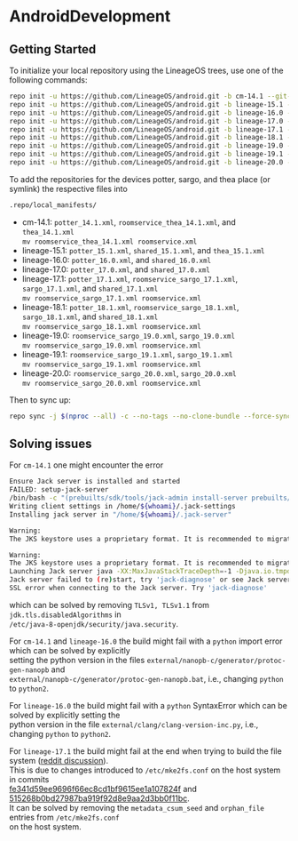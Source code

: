 # AndroidDevelopment

Getting Started
---------------

To initialize your local repository using the LineageOS trees, use one of the following commands:

```bash
repo init -u https://github.com/LineageOS/android.git -b cm-14.1 --git-lfs
repo init -u https://github.com/LineageOS/android.git -b lineage-15.1 --git-lfs
repo init -u https://github.com/LineageOS/android.git -b lineage-16.0 --git-lfs
repo init -u https://github.com/LineageOS/android.git -b lineage-17.0 --git-lfs
repo init -u https://github.com/LineageOS/android.git -b lineage-17.1 --git-lfs
repo init -u https://github.com/LineageOS/android.git -b lineage-18.1 --git-lfs
repo init -u https://github.com/LineageOS/android.git -b lineage-19.0 --git-lfs
repo init -u https://github.com/LineageOS/android.git -b lineage-19.1 --git-lfs
repo init -u https://github.com/LineageOS/android.git -b lineage-20.0 --git-lfs
```

To add the repositories for the devices potter, sargo, and thea place (or symlink) the respective files into

```bash
.repo/local_manifests/
```

* cm-14.1: `potter_14.1.xml`, `roomservice_thea_14.1.xml`, and `thea_14.1.xml`<br>
           `mv roomservice_thea_14.1.xml roomservice.xml`
* lineage-15.1: `potter_15.1.xml`, `shared_15.1.xml`, and `thea_15.1.xml`
* lineage-16.0: `potter_16.0.xml`, and `shared_16.0.xml`
* lineage-17.0: `potter_17.0.xml`, and `shared_17.0.xml`
* lineage-17.1: `potter_17.1.xml`, `roomservice_sargo_17.1.xml`, `sargo_17.1.xml`, and `shared_17.1.xml`<br>
                `mv roomservice_sargo_17.1.xml roomservice.xml`
* lineage-18.1: `potter_18.1.xml`, `roomservice_sargo_18.1.xml`, `sargo_18.1.xml`, and `shared_18.1.xml`<br>
                `mv roomservice_sargo_18.1.xml roomservice.xml`
* lineage-19.0: `roomservice_sargo_19.0.xml`, `sargo_19.0.xml`<br>
                `mv roomservice_sargo_19.0.xml roomservice.xml`
* lineage-19.1: `roomservice_sargo_19.1.xml`, `sargo_19.1.xml`<br>
                `mv roomservice_sargo_19.1.xml roomservice.xml`
* lineage-20.0: `roomservice_sargo_20.0.xml`, `sargo_20.0.xml`<br>
                `mv roomservice_sargo_20.0.xml roomservice.xml`

Then to sync up:

```bash
repo sync -j $(nproc --all) -c --no-tags --no-clone-bundle --force-sync --fail-fast
```

Solving issues
--------------

For `cm-14.1` one might encounter the error

```bash
Ensure Jack server is installed and started
FAILED: setup-jack-server
/bin/bash -c "(prebuilts/sdk/tools/jack-admin install-server prebuilts/sdk/tools/jack-launcher.jar prebuilts/sdk/tools/jack-server-4.8.ALPHA.jar  2>&1 || (exit 0) ) && (JACK_SERVER_VM_ARGUMENTS=\"-Dfile.encoding=UTF-8 -XX:+TieredCompilation\" prebuilts/sdk/tools/jack-admin start-server 2>&1 || exit 0 ) && (prebuilts/sdk/tools/jack-admin update server prebuilts/sdk/tools/jack-server-4.8.ALPHA.jar 4.8.ALPHA 2>&1 || exit 0 ) && (prebuilts/sdk/tools/jack-admin update jack prebuilts/sdk/tools/jacks/jack-2.28.RELEASE.jar 2.28.RELEASE || exit 47; prebuilts/sdk/tools/jack-admin update jack prebuilts/sdk/tools/jacks/jack-3.36.CANDIDATE.jar 3.36.CANDIDATE || exit 47; prebuilts/sdk/tools/jack-admin update jack prebuilts/sdk/tools/jacks/jack-4.7.BETA.jar 4.7.BETA || exit 47 )"
Writing client settings in /home/${whoami}/.jack-settings
Installing jack server in "/home/${whoami}/.jack-server"

Warning:
The JKS keystore uses a proprietary format. It is recommended to migrate to PKCS12 which is an industry standard format using "keytool -importkeystore -srckeystore /home/${whoami}/.jack-server/server.jks -destkeystore /home/${whoami}/.jack-server/server.jks -deststoretype pkcs12".

Warning:
The JKS keystore uses a proprietary format. It is recommended to migrate to PKCS12 which is an industry standard format using "keytool -importkeystore -srckeystore /home/${whoami}/.jack-server/client.jks -destkeystore /home/${whoami}/.jack-server/client.jks -deststoretype pkcs12".
Launching Jack server java -XX:MaxJavaStackTraceDepth=-1 -Djava.io.tmpdir=/tmp -Dfile.encoding=UTF-8 -XX:+TieredCompilation -cp /home/${whoami}/.jack-server/launcher.jar com.android.jack.launcher.ServerLauncher
Jack server failed to (re)start, try 'jack-diagnose' or see Jack server log
SSL error when connecting to the Jack server. Try 'jack-diagnose'
```

which can be solved by removing `TLSv1, TLSv1.1` from `jdk.tls.disabledAlgorithms` in <br> `/etc/java-8-openjdk/security/java.security`.

For `cm-14.1` and `lineage-16.0` the build might fail with a `python` import error which can be solved by explicitly <br> setting the python version in the files `external/nanopb-c/generator/protoc-gen-nanopb` and <br> `external/nanopb-c/generator/protoc-gen-nanopb.bat`, i.e., changing `python` to `python2`.

For `lineage-16.0` the build might fail with a `python` SyntaxError which can be solved by explicitly setting the <br> python version in the file `external/clang/clang-version-inc.py`, i.e., changing `python` to `python2`.

For `lineage-17.1` the build might fail at the end when trying to build the file system ([reddit discussion](https://www.reddit.com/r/LineageOS/comments/122myh1/build_issues_for_200_191_and_181/)). <br> This is due to changes introduced to `/etc/mke2fs.conf` on the host system in commits <br> [fe341d59ee9696f66ec8cd1bf9615ee1a107824f](https://github.com/tytso/e2fsprogs/commit/fe341d59ee9696f66ec8cd1bf9615ee1a107824f) and [515268b0bd27987ba919f92d8e9aa2d3bb0f11bc](https://github.com/tytso/e2fsprogs/commit/515268b0bd27987ba919f92d8e9aa2d3bb0f11bc). <br> It can be solved by removing the `metadata_csum_seed` and `orphan_file` entries from `/etc/mke2fs.conf` <br> on the host system.
